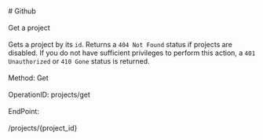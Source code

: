 <br>#     Github</br>
<br>Get a project</br>
<br>Gets a project by its `id`. Returns a `404 Not Found` status if projects are disabled. If you do not have sufficient privileges to perform this action, a `401 Unauthorized` or `410 Gone` status is returned.</br>
<br>Method: Get</br>
<br>OperationID: projects/get</br>
<br>EndPoint:</br>
<br>/projects/{project_id}</br>
